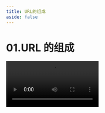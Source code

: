 ```yaml
---
title: URL的组成
aside: false
---
```


# 01.URL 的组成

<video autoplay src="http://qn.chinavanes.com/url/01.URL%E7%9A%84%E7%BB%84%E6%88%90.mp4" controls controlsList="nodownload" width="50%"/>
